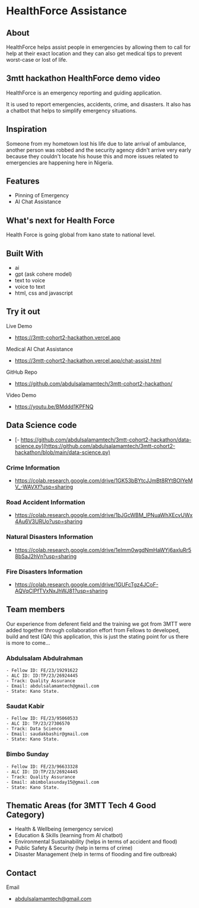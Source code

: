 # HealthForce Assistance

## About
HealthForce helps assist people in emergencies by allowing 
them to call for help at their exact location and they can 
also get medical tips to prevent worst-case or lost of life.


## 3mtt hackathon HealthForce demo video

HealthForce is an emergency reporting and guiding application.

It is used to report emergencies, accidents, crime, and disasters. 
It also has a chatbot that helps to simplify emergency situations.

## Inspiration
Someone from my hometown lost his life due to late arrival of ambulance, another person was robbed and the security agency didn't arrive very early because they couldn't locate his house this and more issues related to emergencies are happening here in Nigeria.

## Features
- Pinning of Emergency
- AI Chat Assistance

## What's next for Health Force
Health Force is going global from kano state to national level.


## Built With
- ai
- gpt (ask cohere model)
- text to voice
- voice to text
- html, css and javascript

## Try it out

Live Demo
- https://3mtt-cohort2-hackathon.vercel.app

Medical AI Chat Assistance
- https://3mtt-cohort2-hackathon.vercel.app/chat-assist.html

GitHub Repo
- https://github.com/abdulsalamamtech/3mtt-cohort2-hackathon/

Video Demo
- https://youtu.be/BMddd1KPFNQ



## Data Science code
- [- https://github.com/abdulsalamamtech/3mtt-cohort2-hackathon/data-science.py](https://github.com/abdulsalamamtech/3mtt-cohort2-hackathon/blob/main/data-science.py)


### Crime Information
- https://colab.research.google.com/drive/1GK53bBYtcJJmBt8RYtBOIYeMV_-WAVXf?usp=sharing
### Road Accident Information
- https://colab.research.google.com/drive/1bJGcWBM_lPNuaWhXEcvUWx4Au6V3URUo?usp=sharing
### Natural Disasters Information
- https://colab.research.google.com/drive/1eImm0wgdNmHaWYj6axluRr58bSaJ2hVn?usp=sharing
### Fire Disasters Information
- https://colab.research.google.com/drive/1GUFcTgz4JCoF-AQVqCIPfTVxNxJhWJ81?usp=sharing


## Team members

Our experience from deferent field and the training we got from 3MTT were added together through collaboration effort from Fellows to developed, build and test (QA) this application, this is just the stating point for us there is more to come...

### Abdulsalam Abdulrahman
    - Fellow ID: FE/23/19291622
    - ALC ID: ID:TP/23/26924445
    - Track: Quality Assurance
    - Email: abdulsalamamtech@gmail.com
    - State: Kano State.

### Saudat Kabir 
    - Fellow ID: FE/23/95060533
    - ALC ID: TP/23/27306570
    - Track: Data Science
    - Email: saudakbashir@gmail.com
    - State: Kano State.

### Bimbo Sunday 
    - Fellow ID: FE/23/96633328
    - ALC ID: ID:TP/23/26924445
    - Track: Quality Assurance
    - Email: abimbolasunday15@gmail.com 
    - State: Kano State.


## Thematic Areas (for 3MTT Tech 4 Good Category) 
- Health & Wellbeing (emergency service)
- Education & Skills (learning from AI chatbot)
- Environmental Sustainability (helps in terms of accident and flood)
- Public Safety & Security (help in terms of crime)
- Disaster Management (help in terms of flooding and fire outbreak)


## Contact
Email
- [abdulsalamamtech@gmail.com](https://mailto:abdulsalamamtech@gmail.com)


